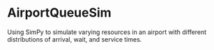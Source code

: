 # AirportQueueSim
Using SimPy to simulate varying resources in an airport with different distributions of arrival, wait, and service times.
